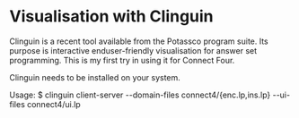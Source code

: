 # Visualisation with Clinguin
Clinguin is a recent tool available from the Potassco program suite. Its purpose is interactive enduser-friendly visualisation for answer set programming. This is my first try in using it for Connect Four.

Clinguin needs to be installed on your system.

Usage: $ clinguin client-server --domain-files connect4/{enc.lp,ins.lp} --ui-files connect4/ui.lp